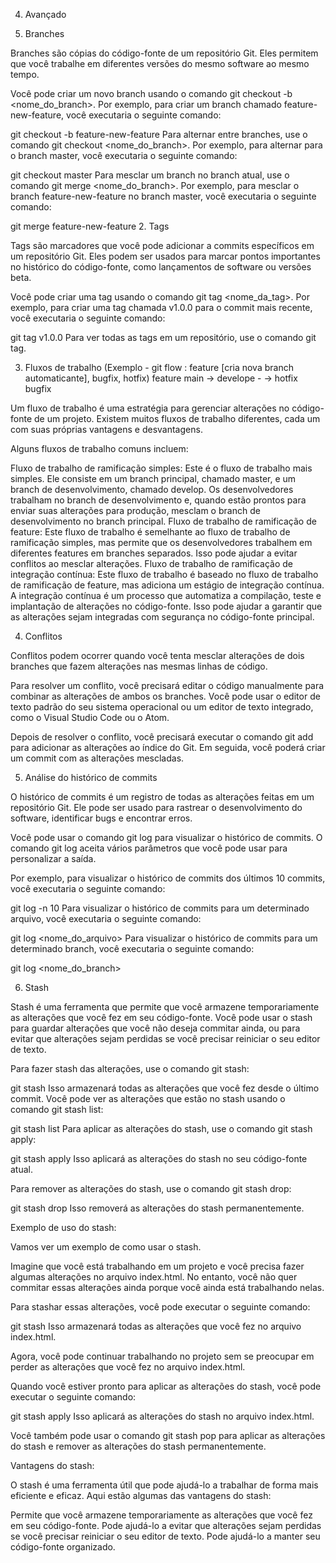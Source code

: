
4. Avançado

1. Branches

Branches são cópias do código-fonte de um repositório Git. Eles permitem que você trabalhe em diferentes versões do mesmo software ao mesmo tempo.

Você pode criar um novo branch usando o comando git checkout -b <nome_do_branch>. Por exemplo, para criar um branch chamado feature-new-feature, você executaria o seguinte comando:

git checkout -b feature-new-feature
Para alternar entre branches, use o comando git checkout <nome_do_branch>. Por exemplo, para alternar para o branch master, você executaria o seguinte comando:

git checkout master
Para mesclar um branch no branch atual, use o comando git merge <nome_do_branch>. Por exemplo, para mesclar o branch feature-new-feature no branch master, você executaria o seguinte comando:

git merge feature-new-feature
2. Tags

Tags são marcadores que você pode adicionar a commits específicos em um repositório Git. Eles podem ser usados para marcar pontos importantes no histórico do código-fonte, como lançamentos de software ou versões beta.

Você pode criar uma tag usando o comando git tag <nome_da_tag>. Por exemplo, para criar uma tag chamada v1.0.0 para o commit mais recente, você executaria o seguinte comando:

git tag v1.0.0
Para ver todas as tags em um repositório, use o comando git tag.

3. Fluxos de trabalho (Exemplo - git flow : feature [cria nova branch automaticante], bugfix, hotfix)
                    feature
main ->     develope - 
  -> hotfix           bugfix



Um fluxo de trabalho é uma estratégia para gerenciar alterações no código-fonte de um projeto. Existem muitos fluxos de trabalho diferentes, cada um com suas próprias vantagens e desvantagens.

Alguns fluxos de trabalho comuns incluem:

Fluxo de trabalho de ramificação simples: Este é o fluxo de trabalho mais simples. Ele consiste em um branch principal, chamado master, e um branch de desenvolvimento, chamado develop. Os desenvolvedores trabalham no branch de desenvolvimento e, quando estão prontos para enviar suas alterações para produção, mesclam o branch de desenvolvimento no branch principal.
Fluxo de trabalho de ramificação de feature: Este fluxo de trabalho é semelhante ao fluxo de trabalho de ramificação simples, mas permite que os desenvolvedores trabalhem em diferentes features em branches separados. Isso pode ajudar a evitar conflitos ao mesclar alterações.
Fluxo de trabalho de ramificação de integração contínua: Este fluxo de trabalho é baseado no fluxo de trabalho de ramificação de feature, mas adiciona um estágio de integração contínua. A integração contínua é um processo que automatiza a compilação, teste e implantação de alterações no código-fonte. Isso pode ajudar a garantir que as alterações sejam integradas com segurança no código-fonte principal.

4. Conflitos

Conflitos podem ocorrer quando você tenta mesclar alterações de dois branches que fazem alterações nas mesmas linhas de código.

Para resolver um conflito, você precisará editar o código manualmente para combinar as alterações de ambos os branches. Você pode usar o editor de texto padrão do seu sistema operacional ou um editor de texto integrado, como o Visual Studio Code ou o Atom.

Depois de resolver o conflito, você precisará executar o comando git add para adicionar as alterações ao índice do Git. Em seguida, você poderá criar um commit com as alterações mescladas.

5. Análise do histórico de commits

O histórico de commits é um registro de todas as alterações feitas em um repositório Git. Ele pode ser usado para rastrear o desenvolvimento do software, identificar bugs e encontrar erros.

Você pode usar o comando git log para visualizar o histórico de commits. O comando git log aceita vários parâmetros que você pode usar para personalizar a saída.

Por exemplo, para visualizar o histórico de commits dos últimos 10 commits, você executaria o seguinte comando:

git log -n 10
Para visualizar o histórico de commits para um determinado arquivo, você executaria o seguinte comando:

git log <nome_do_arquivo>
Para visualizar o histórico de commits para um determinado branch, você executaria o seguinte comando:

git log <nome_do_branch>

6. Stash

Stash é uma ferramenta que permite que você armazene temporariamente as alterações que você fez em seu código-fonte. Você pode usar o stash para guardar alterações que você não deseja commitar ainda, ou para evitar que alterações sejam perdidas se você precisar reiniciar o seu editor de texto.

Para fazer stash das alterações, use o comando git stash:

git stash
Isso armazenará todas as alterações que você fez desde o último commit. Você pode ver as alterações que estão no stash usando o comando git stash list:

git stash list
Para aplicar as alterações do stash, use o comando git stash apply:

git stash apply
Isso aplicará as alterações do stash no seu código-fonte atual.

Para remover as alterações do stash, use o comando git stash drop:

git stash drop
Isso removerá as alterações do stash permanentemente.

Exemplo de uso do stash:

Vamos ver um exemplo de como usar o stash.

Imagine que você está trabalhando em um projeto e você precisa fazer algumas alterações no arquivo index.html. No entanto, você não quer commitar essas alterações ainda porque você ainda está trabalhando nelas.

Para stashar essas alterações, você pode executar o seguinte comando:

git stash
Isso armazenará todas as alterações que você fez no arquivo index.html.

Agora, você pode continuar trabalhando no projeto sem se preocupar em perder as alterações que você fez no arquivo index.html.

Quando você estiver pronto para aplicar as alterações do stash, você pode executar o seguinte comando:

git stash apply
Isso aplicará as alterações do stash no arquivo index.html.

Você também pode usar o comando git stash pop para aplicar as alterações do stash e remover as alterações do stash permanentemente.

Vantagens do stash:

O stash é uma ferramenta útil que pode ajudá-lo a trabalhar de forma mais eficiente e eficaz. Aqui estão algumas das vantagens do stash:

Permite que você armazene temporariamente as alterações que você fez em seu código-fonte.
Pode ajudá-lo a evitar que alterações sejam perdidas se você precisar reiniciar o seu editor de texto.
Pode ajudá-lo a manter seu código-fonte organizado.